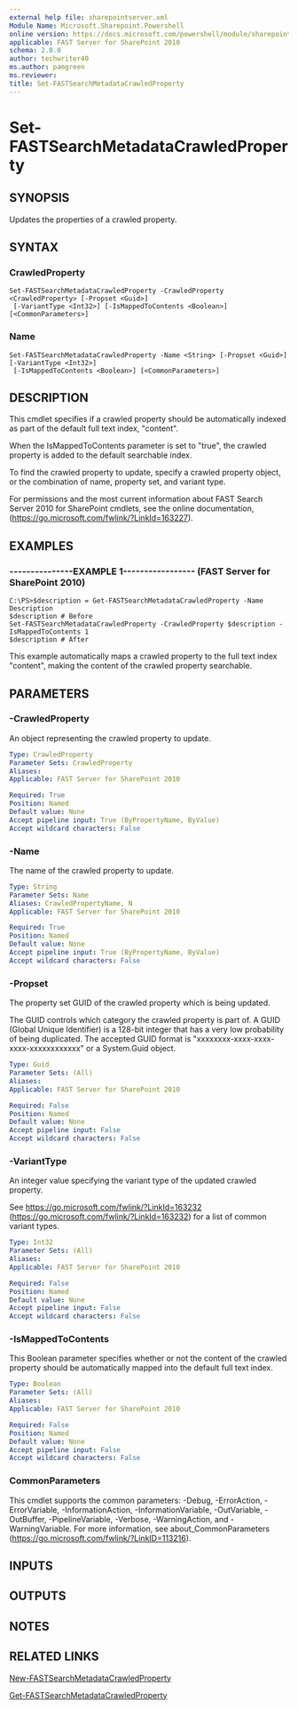 ```yaml
---
external help file: sharepointserver.xml
Module Name: Microsoft.Sharepoint.Powershell
online version: https://docs.microsoft.com/powershell/module/sharepoint-server/set-fastsearchmetadatacrawledproperty
applicable: FAST Server for SharePoint 2010
schema: 2.0.0
author: techwriter40
ms.author: pamgreen
ms.reviewer:
title: Set-FASTSearchMetadataCrawledProperty
---
```


# Set-FASTSearchMetadataCrawledProperty

## SYNOPSIS
Updates the properties of a crawled property.

## SYNTAX

### CrawledProperty
```
Set-FASTSearchMetadataCrawledProperty -CrawledProperty <CrawledProperty> [-Propset <Guid>]
 [-VariantType <Int32>] [-IsMappedToContents <Boolean>] [<CommonParameters>]
```

### Name
```
Set-FASTSearchMetadataCrawledProperty -Name <String> [-Propset <Guid>] [-VariantType <Int32>]
 [-IsMappedToContents <Boolean>] [<CommonParameters>]
```

## DESCRIPTION
This cmdlet specifies if a crawled property should be automatically indexed as part of the default full text index, "content".

When the IsMappedToContents parameter is set to "true", the crawled property is added to the default searchable index.

To find the crawled property to update, specify a crawled property object, or the combination of name, property set, and variant type.

For permissions and the most current information about FAST Search Server 2010 for SharePoint cmdlets, see the online documentation, (https://go.microsoft.com/fwlink/?LinkId=163227).

## EXAMPLES

### ---------------EXAMPLE 1----------------- (FAST Server for SharePoint 2010)
```
C:\PS>$description = Get-FASTSearchMetadataCrawledProperty -Name Description
$description # Before
Set-FASTSearchMetadataCrawledProperty -CrawledProperty $description -IsMappedToContents 1
$description # After
```

This example automatically maps a crawled property to the full text index "content", making the content of the crawled property searchable.

## PARAMETERS

### -CrawledProperty
An object representing the crawled property to update.

```yaml
Type: CrawledProperty
Parameter Sets: CrawledProperty
Aliases: 
Applicable: FAST Server for SharePoint 2010

Required: True
Position: Named
Default value: None
Accept pipeline input: True (ByPropertyName, ByValue)
Accept wildcard characters: False
```

### -Name
The name of the crawled property to update.

```yaml
Type: String
Parameter Sets: Name
Aliases: CrawledPropertyName, N
Applicable: FAST Server for SharePoint 2010

Required: True
Position: Named
Default value: None
Accept pipeline input: True (ByPropertyName, ByValue)
Accept wildcard characters: False
```

### -Propset
The property set GUID of the crawled property which is being updated.

The GUID controls which category the crawled property is part of.
A GUID (Global Unique Identifier) is a 128-bit integer that has a very low probability of being duplicated.
The accepted GUID format is "xxxxxxxx-xxxx-xxxx-xxxx-xxxxxxxxxxxx" or a System.Guid object.

```yaml
Type: Guid
Parameter Sets: (All)
Aliases: 
Applicable: FAST Server for SharePoint 2010

Required: False
Position: Named
Default value: None
Accept pipeline input: False
Accept wildcard characters: False
```

### -VariantType
An integer value specifying the variant type of the updated crawled property.

See https://go.microsoft.com/fwlink/?LinkId=163232 (https://go.microsoft.com/fwlink/?LinkId=163232) for a list of common variant types.

```yaml
Type: Int32
Parameter Sets: (All)
Aliases: 
Applicable: FAST Server for SharePoint 2010

Required: False
Position: Named
Default value: None
Accept pipeline input: False
Accept wildcard characters: False
```

### -IsMappedToContents
This Boolean parameter specifies whether or not the content of the crawled property should be automatically mapped into the default full text index.

```yaml
Type: Boolean
Parameter Sets: (All)
Aliases: 
Applicable: FAST Server for SharePoint 2010

Required: False
Position: Named
Default value: None
Accept pipeline input: False
Accept wildcard characters: False
```

### CommonParameters
This cmdlet supports the common parameters: -Debug, -ErrorAction, -ErrorVariable, -InformationAction, -InformationVariable, -OutVariable, -OutBuffer, -PipelineVariable, -Verbose, -WarningAction, and -WarningVariable. For more information, see about_CommonParameters (https://go.microsoft.com/fwlink/?LinkID=113216).

## INPUTS

## OUTPUTS

## NOTES

## RELATED LINKS

[New-FASTSearchMetadataCrawledProperty](New-FASTSearchMetadataCrawledProperty.md)

[Get-FASTSearchMetadataCrawledProperty](Get-FASTSearchMetadataCrawledProperty.md)


